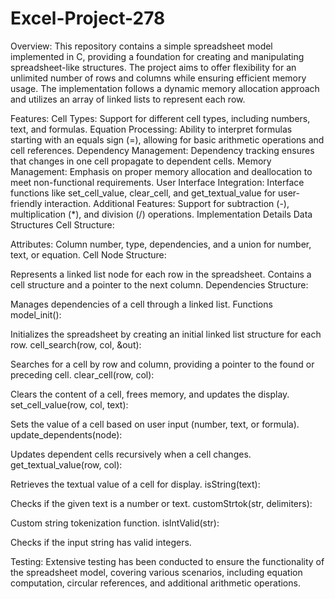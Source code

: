 # Excel-Project-278

Overview:
This repository contains a simple spreadsheet model implemented in C, providing a foundation for creating and manipulating spreadsheet-like structures. The project aims to offer flexibility for an unlimited number of rows and columns while ensuring efficient memory usage. The implementation follows a dynamic memory allocation approach and utilizes an array of linked lists to represent each row.

Features:
Cell Types: Support for different cell types, including numbers, text, and formulas.
Equation Processing: Ability to interpret formulas starting with an equals sign (=), allowing for basic arithmetic operations and cell references.
Dependency Management: Dependency tracking ensures that changes in one cell propagate to dependent cells.
Memory Management: Emphasis on proper memory allocation and deallocation to meet non-functional requirements.
User Interface Integration: Interface functions like set_cell_value, clear_cell, and get_textual_value for user-friendly interaction.
Additional Features: Support for subtraction (-), multiplication (*), and division (/) operations.
Implementation Details
Data Structures
Cell Structure:

Attributes: Column number, type, dependencies, and a union for number, text, or equation.
Cell Node Structure:

Represents a linked list node for each row in the spreadsheet.
Contains a cell structure and a pointer to the next column.
Dependencies Structure:

Manages dependencies of a cell through a linked list.
Functions
model_init():

Initializes the spreadsheet by creating an initial linked list structure for each row.
cell_search(row, col, &out):

Searches for a cell by row and column, providing a pointer to the found or preceding cell.
clear_cell(row, col):

Clears the content of a cell, frees memory, and updates the display.
set_cell_value(row, col, text):

Sets the value of a cell based on user input (number, text, or formula).
update_dependents(node):

Updates dependent cells recursively when a cell changes.
get_textual_value(row, col):

Retrieves the textual value of a cell for display.
isString(text):

Checks if the given text is a number or text.
customStrtok(str, delimiters):

Custom string tokenization function.
isIntValid(str):

Checks if the input string has valid integers.

Testing:
Extensive testing has been conducted to ensure the functionality of the spreadsheet model, covering various scenarios, including equation computation, circular references, and additional arithmetic operations.
